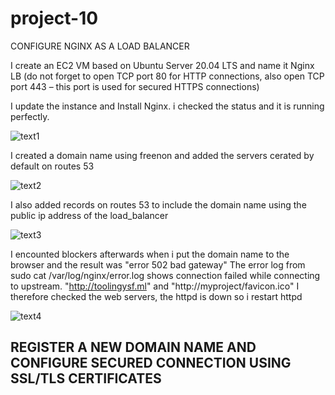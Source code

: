 # project-10
CONFIGURE NGINX AS A LOAD BALANCER

I create an EC2 VM based on Ubuntu Server 20.04 LTS and name it Nginx LB (do not forget to open TCP port 80 for HTTP connections, also open TCP port 443 – this port is used for secured HTTPS connections)

I update the instance and Install Nginx. i checked the status and it is running perfectly.

![text1](https://user-images.githubusercontent.com/108102087/195422963-0d060b7f-47ca-4272-a8df-f8432f5ea844.PNG)

I created a domain name using freenon and added the servers cerated by default on routes 53

![text2](https://user-images.githubusercontent.com/108102087/196011321-fa816972-c6e2-4e5c-ac4a-adb4eadc7ad2.PNG)

I also added records on routes 53 to include the domain name using the public ip address of the load_balancer

![text3](https://user-images.githubusercontent.com/108102087/196011368-356a904b-3bdd-4535-95e8-52be01b8bd14.PNG)

I encounted blockers afterwards when i put the domain name to the browser and the result was "error 502 bad gateway"
The error log from sudo cat /var/log/nginx/error.log shows connection failed while connecting to upstream. "http://toolingysf.ml"
and "http://myproject/favicon.ico" I therefore checked the web servers, the httpd is down so i restart httpd

![text4](https://user-images.githubusercontent.com/108102087/196011629-14415d44-f621-4ede-80e1-211689170fa4.PNG)

## REGISTER A NEW DOMAIN NAME AND CONFIGURE SECURED CONNECTION USING SSL/TLS CERTIFICATES

